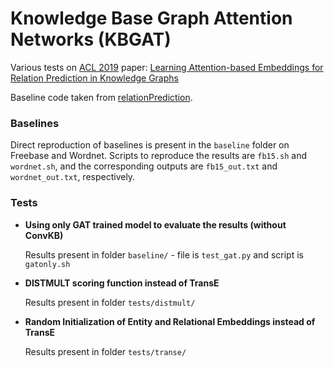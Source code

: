 # Knowledge Base Graph Attention Networks (KBGAT)

Various tests on [ACL 2019](http://www.acl2019.org/EN/index.xhtml) paper: [Learning Attention-based Embeddings for Relation Prediction in Knowledge Graphs](https://arxiv.org/abs/1906.01195)

Baseline code taken from [relationPrediction](https://github.com/deepakn97/relationPrediction).

### Baselines
Direct reproduction of baselines is present in the `baseline` folder on Freebase and Wordnet. Scripts to reproduce the results are `fb15.sh` and `wordnet.sh`, and the corresponding outputs are `fb15_out.txt` and `wordnet_out.txt`, respectively.


### Tests

* **Using only GAT trained model to evaluate the results (without ConvKB)**

    Results present in folder  `baseline/` - file is `test_gat.py` and script is `gatonly.sh`

* **DISTMULT scoring function instead of TransE**

    Results present in folder `tests/distmult/`

* **Random Initialization of Entity and Relational Embeddings instead of TransE**

    Results present in folder `tests/transe/`